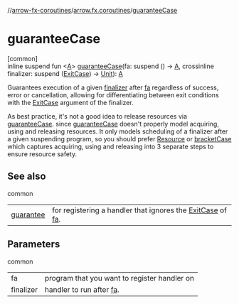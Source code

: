 //[arrow-fx-coroutines](../../index.md)/[arrow.fx.coroutines](index.md)/[guaranteeCase](guarantee-case.md)

# guaranteeCase

[common]\
inline suspend fun &lt;[A](guarantee-case.md)&gt; [guaranteeCase](guarantee-case.md)(fa: suspend () -&gt; [A](guarantee-case.md), crossinline finalizer: suspend ([ExitCase](-exit-case/index.md)) -&gt; [Unit](https://kotlinlang.org/api/latest/jvm/stdlib/kotlin/-unit/index.html)): [A](guarantee-case.md)

Guarantees execution of a given [finalizer](guarantee-case.md) after [fa](guarantee-case.md) regardless of success, error or cancellation, allowing for differentiating between exit conditions with the [ExitCase](-exit-case/index.md) argument of the finalizer.

As best practice, it's not a good idea to release resources via [guaranteeCase](guarantee-case.md). since [guaranteeCase](guarantee-case.md) doesn't properly model acquiring, using and releasing resources. It only models scheduling of a finalizer after a given suspending program, so you should prefer [Resource](-resource/index.md) or [bracketCase](bracket-case.md) which captures acquiring, using and releasing into 3 separate steps to ensure resource safety.

## See also

common

| | |
|---|---|
| [guarantee](guarantee.md) | for registering a handler that ignores the [ExitCase](-exit-case/index.md) of [fa](guarantee-case.md). |

## Parameters

common

| | |
|---|---|
| fa | program that you want to register handler on |
| finalizer | handler to run after [fa](guarantee-case.md). |
